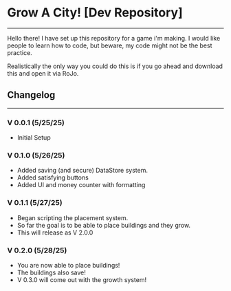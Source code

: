 # Grow A City! [Dev Repository]

---

Hello there! I have set up this repository for a game i'm making.
I would like people to learn how to code, but beware, my code might not be the best practice.

Realistically the only way you could do this is if you go ahead and download this and open it via RoJo.

## Changelog

---

### V 0.0.1 (5/25/25)
- Initial Setup

### V 0.1.0 (5/26/25)
- Added saving (and secure) DataStore system.
- Added satisfying buttons
- Added UI and money counter with formatting

### V 0.1.1 (5/27/25)
- Began scripting the placement system.
- So far the goal is to be able to place buildings and they grow.
- This will release as V 2.0.0

### V 0.2.0 (5/28/25)
- You are now able to place buildings!
- The buildings also save!
- V 0.3.0 will come out with the growth system!